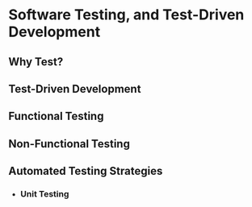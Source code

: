 # Software Testing, and Test-Driven Development

## Why Test?

## Test-Driven Development

## Functional Testing

## Non-Functional Testing

## Automated Testing Strategies
- ### Unit Testing
